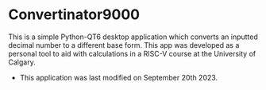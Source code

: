 # Convertinator9000
This is a simple Python-QT6 desktop application which converts an inputted decimal number to a different base form. This app was developed as a personal tool to aid with calculations in a RISC-V course at the University of Calgary. 
- This application was last modified on September 20th 2023.
